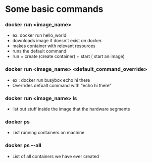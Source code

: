 # Some basic commands

### docker run <image_name>

- ex: docker run hello_world
- downloads image if doesn't exist on docker.
- makes container with relevant resources 
- runs the default command
- run = create (create container) + start ( start an image)

### docker run <image_name> <default_command_override>

- ex : docker run busybox echo hi there
- Overrides defualt command with "echo hi there"

### docker run <image_name> ls

- list out stuff inside the image that the hardware segments

### docker ps 

- List running containers on machine

### docker ps --all

- List of all containers we have ever created

